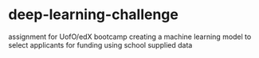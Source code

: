 # deep-learning-challenge
assignment for UofO/edX bootcamp creating a machine learning model to select applicants for funding using school supplied data
